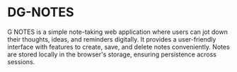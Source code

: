 # DG-NOTES
G NOTES is a simple note-taking web application where users can jot down their thoughts, ideas, and reminders digitally. It provides a user-friendly interface with features to create, save, and delete notes conveniently. Notes are stored locally in the browser's storage, ensuring persistence across sessions.
